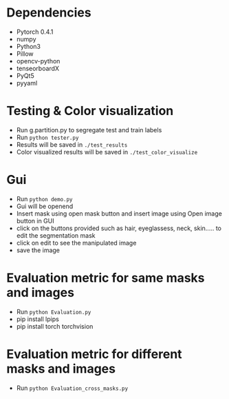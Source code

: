 # Dependencies
* Pytorch 0.4.1
* numpy
* Python3
* Pillow
* opencv-python
* tenseorboardX
* PyQt5
* pyyaml

# Testing & Color visualization
* Run g.partition.py to segregate test and train labels
* Run `python tester.py`
* Results will be saved in `./test_results`
* Color visualized results will be saved in `./test_color_visualize`

# Gui
* Run `python demo.py`
* Gui will be openend
* Insert mask using open mask button and insert image using Open image button in GUI
* click on the buttons provided such as hair, eyeglassess, neck, skin..... to edit the segmentation mask 
* click on edit to see the manipulated image
* save the image 

# Evaluation metric for same masks and images
* Run `python Evaluation.py`
* pip install lpips
* pip install torch torchvision


# Evaluation metric for different masks and images
* Run `python Evaluation_cross_masks.py`


